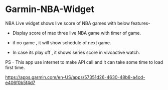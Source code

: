 # Garmin-NBA-Widget

NBA Live widget shows live score of NBA games with below features-
- Display score of max three live NBA game with timer of game.

- if no game , it will show schedule of next game.

- In case its play off , it shows series score in vivoactive watch.

PS - This app use internet to make API call and it can take some time to load first time.


https://apps.garmin.com/en-US/apps/57351d26-4630-48b8-a4cd-e406f0b5f4d7
